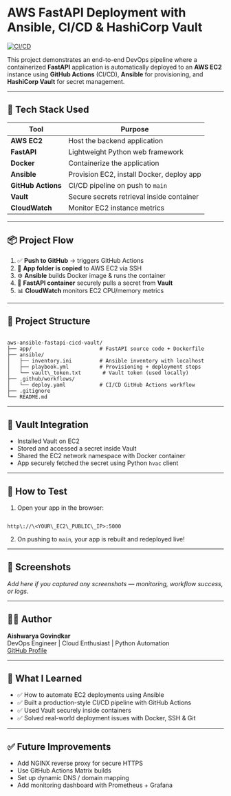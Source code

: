 # AWS FastAPI Deployment with Ansible, CI/CD & HashiCorp Vault

[![CI/CD](https://github.com/aishugovindkar/aws-ansible-fastapi-cicd-vault/actions/workflows/deploy.yml/badge.svg)](https://github.com/aishugovindkar/aws-ansible-fastapi-cicd-vault/actions/workflows/deploy.yml)


This project demonstrates an end-to-end DevOps pipeline where a containerized **FastAPI** application is automatically deployed to an **AWS EC2** instance using **GitHub Actions** (CI/CD), **Ansible** for provisioning, and **HashiCorp Vault** for secret management.

---

## 🚀 Tech Stack Used

| Tool              | Purpose                                   |
|-------------------|-------------------------------------------|
| **AWS EC2**        | Host the backend application              |
| **FastAPI**        | Lightweight Python web framework          |
| **Docker**         | Containerize the application              |
| **Ansible**        | Provision EC2, install Docker, deploy app |
| **GitHub Actions** | CI/CD pipeline on push to `main`          |
| **Vault**          | Secure secrets retrieval inside container |
| **CloudWatch**     | Monitor EC2 instance metrics              |

---

## 📦 Project Flow

1. ✅ **Push to GitHub** → triggers GitHub Actions
2. 📁 **App folder is copied** to AWS EC2 via SSH
3. ⚙️ **Ansible** builds Docker image & runs the container
4. 🔐 **FastAPI container** securely pulls a secret from **Vault**
5. 📊 **CloudWatch** monitors EC2 CPU/memory metrics

---

## 📁 Project Structure

```

aws-ansible-fastapi-cicd-vault/
├── app/                      # FastAPI source code + Dockerfile
├── ansible/
│   ├── inventory.ini         # Ansible inventory with localhost
│   ├── playbook.yml          # Provisioning + deployment steps
│   └── vault\_token.txt       # Vault token (used locally)
├── .github/workflows/
│   └── deploy.yaml           # CI/CD GitHub Actions workflow
├── .gitignore
└── README.md

```

---

## 🔐 Vault Integration

- Installed Vault on EC2
- Stored and accessed a secret inside Vault
- Shared the EC2 network namespace with Docker container
- App securely fetched the secret using Python `hvac` client

---

## 🧪 How to Test

1. Open your app in the browser:
```

http\://\<YOUR\_EC2\_PUBLIC\_IP>:5000

```
2. On pushing to `main`, your app is rebuilt and redeployed live!

---

## 📸 Screenshots

_Add here if you captured any screenshots — monitoring, workflow success, or logs._

---

## 🙋‍♀️ Author

**Aishwarya Govindkar**  
DevOps Engineer | Cloud Enthusiast | Python Automation  
[GitHub Profile](https://github.com/aishugovindkar)

---

## 🌟 What I Learned

- ✅ How to automate EC2 deployments using Ansible
- ✅ Built a production-style CI/CD pipeline with GitHub Actions
- ✅ Used Vault securely inside containers
- ✅ Solved real-world deployment issues with Docker, SSH & Git

---

## ✅ Future Improvements

- Add NGINX reverse proxy for secure HTTPS
- Use GitHub Actions Matrix builds
- Set up dynamic DNS / domain mapping
- Add monitoring dashboard with Prometheus + Grafana


